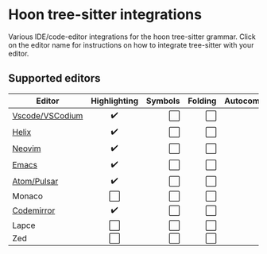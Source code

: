 # Hoon tree-sitter integrations
Various IDE/code-editor integrations for the hoon tree-sitter grammar. Click on the editor name for instructions on how to integrate tree-sitter with your editor.

## Supported editors

| Editor | Highlighting | Symbols | Folding | Autocomplete | Snippets | Docs |
|----------------------------|:--:|---:|---:|---:|---:|---:|
| [Vscode/VSCodium](vscode/README.md) | ✔️ | ⬜️ | ⬜️ | ⬜️ | ⬜️ | ⬜️ |
| [Helix](helix/README.md)   | ✔️ | ⬜️ | ⬜️ | ⬜️ | ⬜️ | ⬜️ |
| [Neovim](neovim/README.md) | ✔️ | ⬜️ | ⬜️ | ⬜️ | ⬜️ | ⬜️ |
| [Emacs](emacs/README.md)   | ✔️ | ⬜️ | ⬜️ | ⬜️ | ⬜️ | ⬜️ |
| [Atom/Pulsar](pulsar/README.md)   | ✔️ | ⬜️ | ⬜️ | ⬜️ | ⬜️ | ⬜️ |
| Monaco                     | ⬜️ | ⬜️ | ⬜️ | ⬜️ | ⬜️ | ⬜️ |
| [Codemirror](codemirror/README.md)| ✔️ | ⬜️ | ⬜️ | ⬜️ | ⬜️ | ⬜️ |
| Lapce                      | ⬜️ | ⬜️ | ⬜️ | ⬜️ | ⬜️ | ⬜️ |
| Zed                      | ⬜️ | ⬜️ | ⬜️ | ⬜️ | ⬜️ | ⬜️ |
